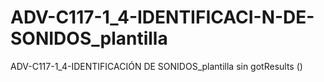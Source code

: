 # ADV-C117-1_4-IDENTIFICACI-N-DE-SONIDOS_plantilla
ADV-C117-1_4-IDENTIFICACIÓN DE SONIDOS_plantilla sin gotResults ()
